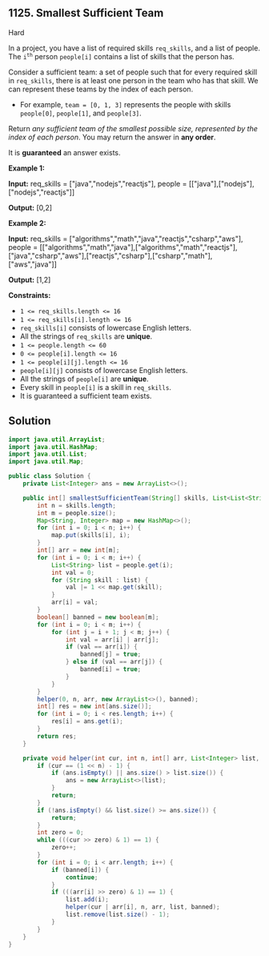 ## 1125\. Smallest Sufficient Team

Hard

In a project, you have a list of required skills `req_skills`, and a list of people. The <code>i<sup>th</sup></code> person `people[i]` contains a list of skills that the person has.

Consider a sufficient team: a set of people such that for every required skill in `req_skills`, there is at least one person in the team who has that skill. We can represent these teams by the index of each person.

*   For example, `team = [0, 1, 3]` represents the people with skills `people[0]`, `people[1]`, and `people[3]`.

Return _any sufficient team of the smallest possible size, represented by the index of each person_. You may return the answer in **any order**.

It is **guaranteed** an answer exists.

**Example 1:**

**Input:** req\_skills = ["java","nodejs","reactjs"], people = [["java"],["nodejs"],["nodejs","reactjs"]]

**Output:** [0,2]

**Example 2:**

**Input:** req\_skills = ["algorithms","math","java","reactjs","csharp","aws"], people = [["algorithms","math","java"],["algorithms","math","reactjs"],["java","csharp","aws"],["reactjs","csharp"],["csharp","math"],["aws","java"]]

**Output:** [1,2]

**Constraints:**

*   `1 <= req_skills.length <= 16`
*   `1 <= req_skills[i].length <= 16`
*   `req_skills[i]` consists of lowercase English letters.
*   All the strings of `req_skills` are **unique**.
*   `1 <= people.length <= 60`
*   `0 <= people[i].length <= 16`
*   `1 <= people[i][j].length <= 16`
*   `people[i][j]` consists of lowercase English letters.
*   All the strings of `people[i]` are **unique**.
*   Every skill in `people[i]` is a skill in `req_skills`.
*   It is guaranteed a sufficient team exists.

## Solution

```java
import java.util.ArrayList;
import java.util.HashMap;
import java.util.List;
import java.util.Map;

public class Solution {
    private List<Integer> ans = new ArrayList<>();

    public int[] smallestSufficientTeam(String[] skills, List<List<String>> people) {
        int n = skills.length;
        int m = people.size();
        Map<String, Integer> map = new HashMap<>();
        for (int i = 0; i < n; i++) {
            map.put(skills[i], i);
        }
        int[] arr = new int[m];
        for (int i = 0; i < m; i++) {
            List<String> list = people.get(i);
            int val = 0;
            for (String skill : list) {
                val |= 1 << map.get(skill);
            }
            arr[i] = val;
        }
        boolean[] banned = new boolean[m];
        for (int i = 0; i < m; i++) {
            for (int j = i + 1; j < m; j++) {
                int val = arr[i] | arr[j];
                if (val == arr[i]) {
                    banned[j] = true;
                } else if (val == arr[j]) {
                    banned[i] = true;
                }
            }
        }
        helper(0, n, arr, new ArrayList<>(), banned);
        int[] res = new int[ans.size()];
        for (int i = 0; i < res.length; i++) {
            res[i] = ans.get(i);
        }
        return res;
    }

    private void helper(int cur, int n, int[] arr, List<Integer> list, boolean[] banned) {
        if (cur == (1 << n) - 1) {
            if (ans.isEmpty() || ans.size() > list.size()) {
                ans = new ArrayList<>(list);
            }
            return;
        }
        if (!ans.isEmpty() && list.size() >= ans.size()) {
            return;
        }
        int zero = 0;
        while (((cur >> zero) & 1) == 1) {
            zero++;
        }
        for (int i = 0; i < arr.length; i++) {
            if (banned[i]) {
                continue;
            }
            if (((arr[i] >> zero) & 1) == 1) {
                list.add(i);
                helper(cur | arr[i], n, arr, list, banned);
                list.remove(list.size() - 1);
            }
        }
    }
}
```